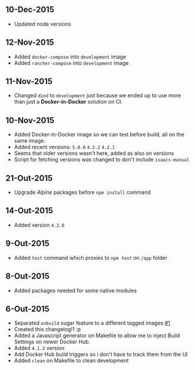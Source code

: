 ## 10-Dec-2015
* Updated node versions

## 12-Nov-2015

* Added `docker-compose` into `development` image
* Added `rancher-compose` into `development` image

## 11-Nov-2015

* Changed `dind` to `development` just because we ended up to use more than just
a **Docker-in-Docker** solution on CI.

## 10-Nov-2015

* Added Docker-in-Docker image so we can test before build, all on the same
image.
* Added recent versions: `5.0.0` `4.2.2` `4.2.1`
* Seems that older versions wasn't here, added as also on versions
* Script for fetching versions was changed to don't include `isaacs-manual`

## 21-Out-2015

* Upgrade *Alpine* packages before `npm install` command

## 14-Out-2015

* Added version `4.2.0`

## 9-Out-2015

* Added `test` command which proxies to `npm test` on `/app` folder

## 8-Out-2015

* Added packages needed for some native modules

## 6-Out-2015

* Separated `onbuild` sugar feature to a different tagged images [#1](//github.com/cusspvz/node.docker/issues/1)
* Created this changelog!1 :p
* Added a Javascript generator on Makefile to allow me to inject Build Settings
on newer Docker Hub.
* Added `4.1.2` version
* Add Docker Hub build triggers so i don't have to track them from the UI
* Added `clean` on Makefile to clean development